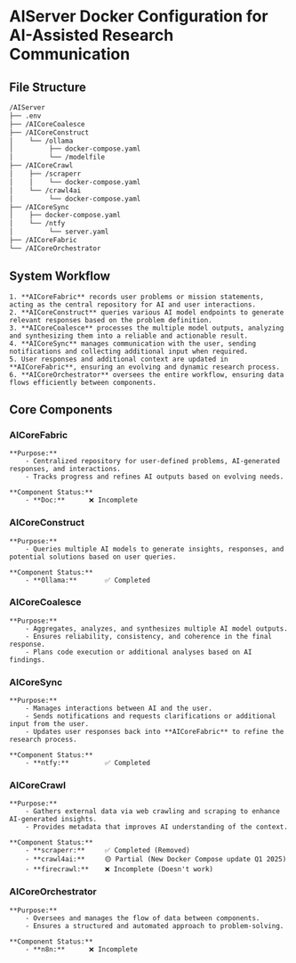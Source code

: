 # AIServer Docker Configuration for AI-Assisted Research Communication

## File Structure
```bash
/AIServer
├── .env
├── /AICoreCoalesce
├── /AICoreConstruct
│    └── /ollama
│         ├── docker-compose.yaml
│         └── /modelfile
├── /AICoreCrawl
│    ├── /scraperr
│    │    └── docker-compose.yaml
│    └── /crawl4ai
│         └── docker-compose.yaml
├── /AICoreSync
│    ├── docker-compose.yaml
│    └── /ntfy
│         └── server.yaml
├── /AICoreFabric
└── /AICoreOrchestrator
```

## System Workflow
	1. **AICoreFabric** records user problems or mission statements, acting as the central repository for AI and user interactions.
	2. **AICoreConstruct** queries various AI model endpoints to generate relevant responses based on the problem definition.
	3. **AICoreCoalesce** processes the multiple model outputs, analyzing and synthesizing them into a reliable and actionable result.
	4. **AICoreSync** manages communication with the user, sending notifications and collecting additional input when required.
	5. User responses and additional context are updated in **AICoreFabric**, ensuring an evolving and dynamic research process.
	6. **AICoreOrchestrator** oversees the entire workflow, ensuring data flows efficiently between components.

## Core Components
### AICoreFabric
	**Purpose:**
		- Centralized repository for user-defined problems, AI-generated responses, and interactions.
		- Tracks progress and refines AI outputs based on evolving needs.

	**Component Status:**
		- **Doc:** 		❌ Incomplete

### AICoreConstruct
	**Purpose:**
		- Queries multiple AI models to generate insights, responses, and potential solutions based on user queries.

	**Component Status:**
		- **Ollama:** 		✅ Completed

### AICoreCoalesce
	**Purpose:**
		- Aggregates, analyzes, and synthesizes multiple AI model outputs.
		- Ensures reliability, consistency, and coherence in the final response.
		- Plans code execution or additional analyses based on AI findings.

### AICoreSync
	**Purpose:**
		- Manages interactions between AI and the user.
		- Sends notifications and requests clarifications or additional input from the user.
		- Updates user responses back into **AICoreFabric** to refine the research process.

	**Component Status:**
		- **ntfy:** 		✅ Completed

### AICoreCrawl
	**Purpose:**
		- Gathers external data via web crawling and scraping to enhance AI-generated insights.
		- Provides metadata that improves AI understanding of the context.

	**Component Status:**
		- **scraperr:** 	✅ Completed (Removed)
		- **crawl4ai:** 	🟡 Partial (New Docker Compose update Q1 2025)
		- **firecrawl:** 	❌ Incomplete (Doesn't work)

### AICoreOrchestrator
	**Purpose:**
		- Oversees and manages the flow of data between components.
		- Ensures a structured and automated approach to problem-solving.

	**Component Status:**
		- **n8n:** 		❌ Incomplete
